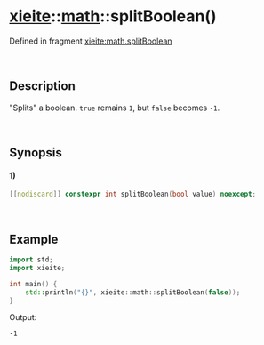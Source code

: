 # [xieite](../../xieite.md)\:\:[math](../../math.md)\:\:splitBoolean\(\)
Defined in fragment [xieite:math.splitBoolean](../../../src/math/split_boolean.cpp)

&nbsp;

## Description
"Splits" a boolean. `true` remains `1`, but `false` becomes `-1`.

&nbsp;

## Synopsis
#### 1)
```cpp
[[nodiscard]] constexpr int splitBoolean(bool value) noexcept;
```

&nbsp;

## Example
```cpp
import std;
import xieite;

int main() {
    std::println("{}", xieite::math::splitBoolean(false));
}
```
Output:
```
-1
```
